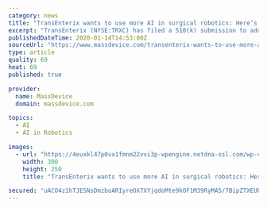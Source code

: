 ```yaml
---
category: news
title: "TransEnterix wants to use more AI in surgical robotics: Here’s how"
excerpt: "TransEnterix (NYSE:TRXC) has filed a 510(k) submission to add an artificial intelligence feature to its robot-assisted surgery system in ... “I think our hope is that people will start to say this scrappy little company that’s been around for a while and is still fighting— it’s having kind of a Phoenix-like rise with some really ..."
publishedDateTime: 2020-01-14T14:53:00Z
sourceUrl: "https://www.massdevice.com/transenterix-wants-to-use-more-ai-in-surgical-robotics-heres-how/"
type: article
quality: 69
heat: 69
published: true

provider:
  name: MassDevice
  domain: massdevice.com

topics:
  - AI
  - AI in Robotics

images:
  - url: "https://4euxkl47p0vx1fmnm22vvi3p-wpengine.netdna-ssl.com/wp-content/uploads/2019/05/MDO_webAD_5-19_Vs1.jpg"
    width: 300
    height: 250
    title: "TransEnterix wants to use more AI in surgical robotics: Here’s how"

secured: "uACO4z1hTJESNsDmzboARIyreOX7XYjqdoMte9kOF1M39RyMA5/7BipZTXEUhTECe+tppwMIK7zaW/weoSa9rDUGYI0R6sTJbF/AfUClMRQKiilgH1H7O+vjcB3p6ASvQsr4x1WO5aM462uWVZjZdt2355p9ZoH5OhPLMw20k6+3rPGJzSxwX17CpM9i06a5Qtb8iLltCwWFUlhhFGi4rXcMvZbzgIMAuC4wbAUeQc0Me+eklwOK8skqgL703BvezLnnqGD/zbMIHI+zRDrlUq7+/I0RlsLb0dck5MsS23TOYdXEOlX4Xb3nfa2IVTybKtjrJN7wM6lrvWFF5lXM9UhIlycw4zYvQmhJjhWpldIiySD/YkBaKcM6wf+38OnVesTPxAYvWycM0aNYgPqzZFHaYGabS05/4D3cmWoeT/H1Jrf82Z53h5IFGjBHin0HhvniXEpYJavJQBIetbZm8EoiKlmR/T5ax+oDXMgMZlA=;AhPY9TksEv5qs3JYJMTtkw=="
---
```


